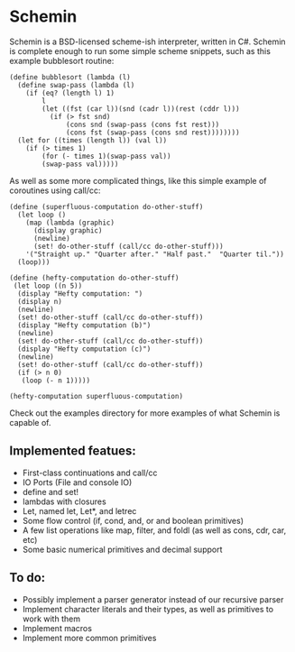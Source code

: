 Schemin
=======


Schemin is a BSD-licensed scheme-ish interpreter, written in C#. Schemin is complete enough to run some simple scheme snippets, such as this example bubblesort routine:

    (define bubblesort (lambda (l)
      (define swap-pass (lambda (l)
        (if (eq? (length l) 1) 
            l
            (let ((fst (car l))(snd (cadr l))(rest (cddr l)))
              (if (> fst snd) 
                  (cons snd (swap-pass (cons fst rest)))
                  (cons fst (swap-pass (cons snd rest))))))))
      (let for ((times (length l)) (val l))
        (if (> times 1)
            (for (- times 1)(swap-pass val))
            (swap-pass val)))))

As well as some more complicated things, like this simple example of coroutines using call/cc:

    (define (superfluous-computation do-other-stuff) 
      (let loop () 
        (map (lambda (graphic) 
          (display graphic) 
          (newline) 
          (set! do-other-stuff (call/cc do-other-stuff))) 
        '("Straight up." "Quarter after." "Half past."  "Quarter til.")) 
      (loop))) 

    (define (hefty-computation do-other-stuff) 
     (let loop ((n 5)) 
      (display "Hefty computation: ") 
      (display n) 
      (newline) 
      (set! do-other-stuff (call/cc do-other-stuff)) 
      (display "Hefty computation (b)")  
      (newline) 
      (set! do-other-stuff (call/cc do-other-stuff)) 
      (display "Hefty computation (c)") 
      (newline) 
      (set! do-other-stuff (call/cc do-other-stuff)) 
      (if (> n 0) 
       (loop (- n 1))))) 

    (hefty-computation superfluous-computation)

Check out the examples directory for more examples of what Schemin is capable of.


Implemented featues:
--------------------

+ First-class continuations and call/cc
+ IO Ports (File and console IO)
+ define and set!
+ lambdas with closures
+ Let, named let, Let\*, and letrec
+ Some flow control (if, cond, and, or and boolean primitives)
+ A few list operations like map, filter, and foldl (as well as cons, cdr, car, etc)
+ Some basic numerical primitives and decimal support


To do:
------

+ Possibly implement a parser generator instead of our recursive parser
+ Implement character literals and their types, as well as primitives to work with them
+ Implement macros
+ Implement more common primitives







